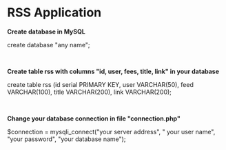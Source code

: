 <html>
<body>
  <h1>RSS Application</h1>
  <p><b>Create database in MySQL</b></p>
  <p>create database "any name";</p><br>
  <p><b>Create table rss with columns "id, user, fees, title, link" in your database</b></p>
  <p>create table rss (id serial PRIMARY KEY, user VARCHAR(50), feed VARCHAR(100), title VARCHAR(200), link VARCHAR(200);</p><br>
  <p><b>Change your database connection in file "connection.php"</b></p>
  <p>$connection = mysqli_connect("your server address", " your user name", "your password", "your database name");
</body>
</html>
